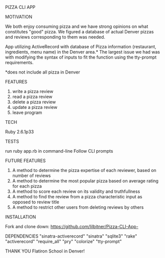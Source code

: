 PIZZA CLI APP 

MOTIVATION

We both enjoy consuming pizza and we have strong opinions on what constitutes "good" pizza. We figured a database of actual Denver pizzas and reviews corresponding to them was needed. 

App utilizing ActiveRecord with database of Pizza information (restaurant, ingredients, menu name) in the Denver area.* The largest issue we had was with modifying the syntax of inputs to fit the function using the tty-prompt requirements.

*does not include all pizza in Denver 

FEATURES

1. write a pizza review
2. read a pizza review
3. delete a pizza review 
4. update a pizza review 
5. leave program 

TECH 

Ruby 2.6.1p33 

TESTS 

run ruby app.rb in command-line 
Follow CLI prompts 


FUTURE FEATURES 

1. A method to determine the pizza expertise of each reviewer, based on number of reviews
2. A method to determine the most popular pizza based on average rating for each pizza 
3. A method to score each review on its validity and truthfullness 
4. A method to find the review from a pizza characteristic input as opposed to review title 
5. A method to restrict other users from deleting reviews by others 


INSTALLATION 

Fork and clone down: 
https://github.com/lilbitner/Pizza-CLI-App- 

DEPENDENCIES 
"sinatra-activerecord"
"sinatra"
"sqlite3"
"rake"
"activerecord"
"require_all"
"pry"
"colorize"
"tty-prompt"

THANK YOU
Flatiron School in Denver!